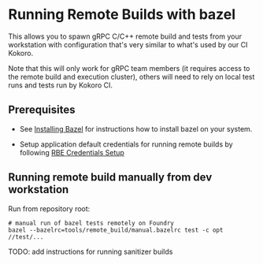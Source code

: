 # Running Remote Builds with bazel

This allows you to spawn gRPC C/C++ remote build and tests from your workstation with
configuration that's very similar to what's used by our CI Kokoro.

Note that this will only work for gRPC team members (it requires access to the
remote build and execution cluster), others will need to rely on local test runs
and tests run by Kokoro CI.


## Prerequisites

- See [Installing Bazel](https://docs.bazel.build/versions/master/install.html) for instructions how to install bazel on your system.

- Setup application default credentials for running remote builds by following [RBE Credentials Setup](https://cloud.google.com/remote-build-execution/docs/getting-started#set_credentials)


## Running remote build manually from dev workstation

Run from repository root:
```
# manual run of bazel tests remotely on Foundry
bazel --bazelrc=tools/remote_build/manual.bazelrc test -c opt //test/...
```

TODO: add instructions for running sanitizer builds
